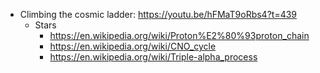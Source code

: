 - Climbing the cosmic ladder: https://youtu.be/hFMaT9oRbs4?t=439
	- Stars
		- https://en.wikipedia.org/wiki/Proton%E2%80%93proton_chain
		- https://en.wikipedia.org/wiki/CNO_cycle
		- https://en.wikipedia.org/wiki/Triple-alpha_process